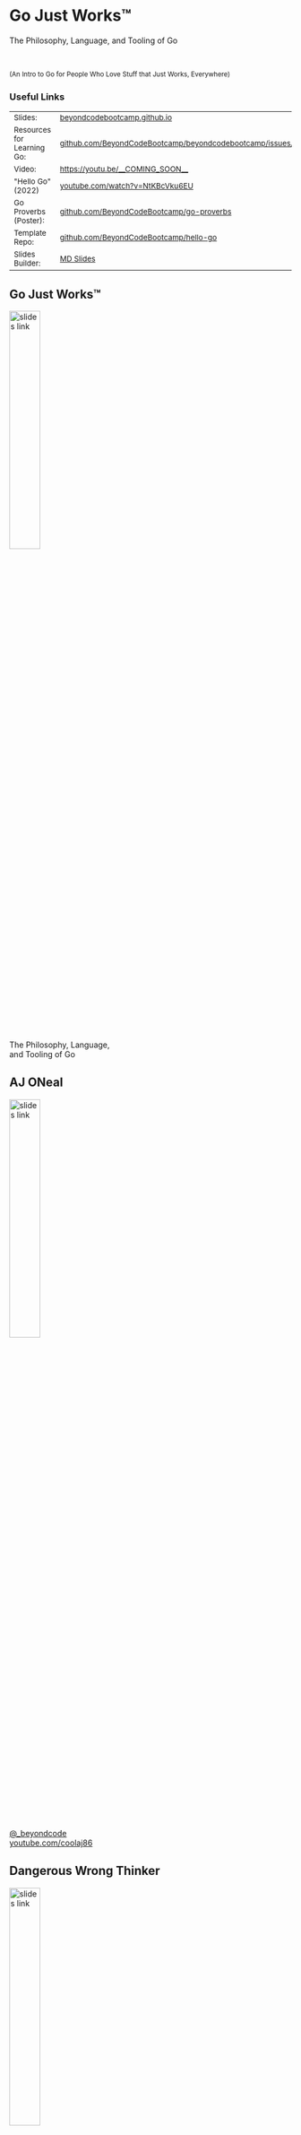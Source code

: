 [comment]: # "THEME = white"
[comment]: # "CODE_THEME = github"
[comment]: # "controls: false"
[comment]: # "keyboard: true"
[comment]: # "markdown: { smartypants: true }"
[comment]: # "hash: false"
[comment]: # "respondToHashChanges: false"

# Go Just Works™

The Philosophy, Language, and Tooling of Go

<!-- iframe width="560" height="315" src="https://www.youtube-nocookie.com/embed/NtKBcVku6EU?start=0" title="YouTube video player" frameborder="0" allow="accelerometer; autoplay; clipboard-write; encrypted-media; gyroscope; picture-in-picture" allowfullscreen --></iframe>

<br />

<small>(An Intro to Go for People Who Love Stuff that Just
Works, Everywhere)</small>

[comment]: # "!!!"

### Useful Links

<table>

<tr><td>
<small>Slides:</small></td><td><small>
<a href="https://beyondcodebootcamp.github.io/presos/go-just-works/">beyondcodebootcamp.github.io</a></small></td>
</tr>

<tr><td>
<small>Resources for Learning Go:</small></td><td><small>
<a href="https://github.com/BeyondCodeBootcamp/beyondcodebootcamp/issues/19">github.com/BeyondCodeBootcamp/beyondcodebootcamp/issues/19</a></small></td>
</tr>

<tr><td>
<small>Video:</small></td><td><small>
<a href="https://www.youtube.com/watch?v=__COMING_SOON__">https://youtu.be/__COMING_SOON__</a></small>
</td></tr>

<tr><td>
<small>"Hello Go" (2022)</small></td><td><small>
<a href="https://beyondcodebootcamp.github.io/presos/hello-go/">youtube.com/watch?v=NtKBcVku6EU</a></small>
</td></tr>

<tr><td>
<small>Go Proverbs (Poster):</small></td><td><small>
<a href="https://github.com/BeyondCodeBootcamp/go-proverbs/">github.com/BeyondCodeBootcamp/go-proverbs</a></small>
</td></tr>

<tr><td>
<small>Template Repo:</small></td><td><small>
<a href="https://github.com/BeyondCodeBootcamp/hello-go">github.com/BeyondCodeBootcamp/hello-go</a></small>
</td></tr>

<tr><td>
<small>Slides Builder:</small></td><td><small>
<a href="https://beyondcodebootcamp.github.io/presos/#quick-start-to-render">MD Slides</a></small>
</td></tr>

</table>

[comment]: # "!!!"

## Go Just Works™

<img title="QR Code for Go Just Works" alt="slides link" src="https://i.imgur.com/uCQJu4Y.png" width="33%">

The Philosophy, Language, <br /> and Tooling of Go

[comment]: # "!!!"

## AJ ONeal

<img title="QR Code for Go Just Works" alt="slides link" src="https://i.imgur.com/uCQJu4Y.png" width="33%">

[@\_beyondcode](https://twitter.com/@_beyondcode) <br>
[youtube.com/coolaj86](https://youtube.com/coolaj86)

[comment]: # "!!!"

## Dangerous Wrong Thinker

<img title="QR Code for Go Just Works" alt="slides link" src="https://i.imgur.com/uCQJu4Y.png" width="33%">

Equal Opportunity Offender <br> Technophobic Technologist
Extraordinairé

[comment]: # "!!!"

Useful? Entertaining?

👍 🔔 ➡️

[comment]: # "!!!"

## Part 1:

The Philosophy of Go

(is it for you?)

[comment]: # "!!!"

> Go is for web servers -
> [Rob Pike](https://www.infoq.com/presentations/Go-Google/)

[comment]: # "!!!"

- [Go Programming](https://www.youtube.com/watch?v=jgVhBThJdXc)
  (How to Think in Go) (2010)
- [Effective Go](https://go.dev/doc/effective_go) (55 pages)
- [Go at Google](https://www.infoq.com/presentations/Go-Google/)
  (2012)
- [The Go Proverbs](https://www.youtube.com/watch?v=PAAkCSZUG1c)
  (2015)
- [Simplicity is Complicated](https://www.youtube.com/watch?v=rFejpH_tAHM)
  (2015)
- [Towards Go 2](https://go.dev/blog/toward-go2) (2017)
- [Go with Versions](https://www.youtube.com/watch?v=F8nrpe0XWRg)
  (2018)
- [Practical Go](https://www.youtube.com/watch?v=gi7t6Pl9rxE)
  (2019)
- [Hello Go](https://beyondcodebootcamp.github.io/presos/hello-go/)
  (2022)
- [Go: What We Got Right & Wrong](https://www.youtube.com/watch?v=yE5Tpp2BSGw)
  (2023)
- [And more...](https://github.com/BeyondCodeBootcamp/beyondcodebootcamp/issues/19)

[comment]: # "!!!"

> A little copying is better than a little dependency.

[comment]: # "!!!"

> A language you can learn in a weekend.

[comment]: # "!!!"

### Small Language

25 Keywords & ~50 Built-ins

- https://go.dev/ref/spec#Keywords
- https://pkg.go.dev/builtin

[comment]: # "!!!"

### Big Standard Library

Batteries Included

- https://pkg.go.dev/std
- https://pkg.go.dev/golang.org/x

[comment]: # "!!!"

### No Stupid Questions

```sh
go fmt ./...
```

[comment]: # "!!!"

### No Clever Answers

<img title="Yoda: Unlearn" alt="You must unlearn what you have learned." src="https://i.imgur.com/r5tX8Dz.jpg" width="42%">

[comment]: # "!!!"

### Slow & Steady

> We did what we always do when there’s a problem without a
> clear solution: **_we waited_**.

<small>Russ Cox,
<a href="https://go.dev/blog/toward-go2">Toward Go 2</a>

[comment]: # "!!!"

> Waiting gives us more time to add **_experience and
> understanding_** of the problem and also more time to find
> a good solution.

[comment]: # "!!!"

<img title="Go Proverbs" alt="The 19 stanzas of the go proverbs by Rob Pike" src="https://github.com/BeyondCodeBootcamp/go-proverbs/raw/main/Go%20Proverbs%20(300dpi).png" width="90%">

[comment]: # "!!!"

#### Rob Pike's Reflections, 14 Years Later

<small>What We Got Right, What We Got Wrong (2023) -
<a href="https://www.youtube.com/watch?v=yE5Tpp2BSGw" target="_blank">youtube.com/watch?v=yE5Tpp2BSGw</a></small>

- Strong Standard Library
- Concurrency is First-Class
- Composition > Inheritance
- Packages that Minimize Dependency
- Fast Build & Testing
- Consistent Formatting
- Readability > Cleverness
- Compatibility Guarantee

<!--
- Community / No Factions or Language Subsets
-->

[comment]: # "!!!"

## Part 2:

The Language

[comment]: # "!!!"

- [A Tour of Go](https://go.dev/tour/welcome/1)
- [Effective Go](https://go.dev/doc/effective_go) (55 pages)
- [Go by Example](https://gobyexample.com/)
- [yourbasic.org/golang](https://yourbasic.org/golang)
- [Practical Go](https://www.youtube.com/watch?v=gi7t6Pl9rxE)
  (2019)
- [How I Write HTTP Web Services after 8 Years](https://www.youtube.com/watch?v=rWBSMsLG8po)
  (2019)

[comment]: # "!!!"

> If you're going to write a Python program, you wouldn't
> start with a C++ program and translate it line-by-line and
> expect to end up with a very well-written Python
> program. -
> [Russ Cox](https://youtube.com/watch?v=jgVhBThJdXc&t=66)

[comment]: # "!!!"

Throw away your CS degree.

[comment]: # "!!!"

- One way
- No inheritance
- No circular dependencies

[comment]: # "!!!"

<img title="Table of keywords, operators, & punctuation" alt="Table of keywords, operators, & punctuation" src="https://i.imgur.com/TNrY04k.png" width="80%">

[comment]: # "!!!"

### Static, Self-Contained Install

Friends don't let friends `apt-get`:

```sh
curl https://webi.sh/go | sh

source ~/.config/envman/PATH.env
```

```sh
~/.local/opt/go/bin  => ~/.local/opt/go-v1.22.1/
~/go/bin             => ~/.local/opt/go-bin-v1.22.1/
```

[comment]: # "!!!"

### Package

The Fundamental Unit

[comment]: # "!!!"

> Design the architecture, name the components, document the
> details.

[comment]: # "!!!"

It's about the _function_, not the _category_

```sh
go mod init 'github.com/acme/router'
```

```sh
go.mod
```

[comment]: # "!!!"

What you **won't** see

```sh
go mod init 'github.com/acme/arrayutils'
```

[comment]: # "!!!"

```go
import (
    "github.com/acme/foobar/config"
    awsconfig "github.com/aws/aws-sdk-go-v2/config"
    awsiot "github.com/aws/aws-sdk-go-v2/service/iot"
)
```

[comment]: # "!!!"

### Interface

The Fundamental Type

[comment]: # "!!!"

> The bigger the interface, the weaker the abstraction.

[comment]: # "!!!"

async / await

goroutines

[comment]: # "!!!"

- https://go.dev/doc/effective_go
  - https://go.dev/doc/effective_go#names

[comment]: # "!!!"

<table><tr>

<td><small>
1. Effective Go<br />
2. Install<br />
3. IDE Tooling<br />
4. eXtended Library<br />
4. <code>go mod</code><br />
5. <code>./hello/</code><br />
6. <code>./internal/</code><br />
7. <code>go generate</code><br />
9. <code>tools.go</code><br />
</small></td>

<td><small>
10. <code>./vendor/</code><br />
11. Modules (Plural)<br />
12. <code>./cmd/</code><br />
13. <code>godoc</code><br />
14. <code>version</code><br />
15. <code>embed</code><br />
16. <code>goreleaser</code><br />
17. <code>webi</code><br />
18. CGO w/ <code>zig</code><br />
</small></td>

</tr></table>

<!--
- install
- version (semver with git tags)
- embed (including files in the binary)
- tools/tools.go
- standard flags (version, help, etc)
- godoc
- goreleaser
- webi
- CGO with Zig
-->

[comment]: # "!!! data-auto-animate"

# 0. Why Go?

[comment]: # "!!! data-auto-animate"

- PREDICTABLE

[comment]: # "!!! data-auto-animate"

- PREDICTABLE
- REPRODUCIBLE

[comment]: # "!!! data-auto-animate"

- PREDICTABLE
- REPRODUCIBLE
- GUARANTEED

[comment]: # "!!! data-auto-animate"

- Learn it in a Weekend
- [Go Proverbs](https://go-proverbs.github.io/)
- Cross-platform to boot

[comment]: # "!!! data-auto-animate"

## 1. Hello (Effective) Go

[comment]: # "!!!"

- Go Proverbs
  - [Rob Pike's Talk](https://www.youtube.com/watch?v=PAAkCSZUG1c)
  - [Poster](https://github.com/BeyondCodeBootcamp/go-proverbs/)
    <br> <br>
- Effective Go
  - [go.dev/doc/effective_go](https://go.dev/doc/effective_go)
    <br> <br>
- [Creeds of Craftsmanship . com](https://creedsofcraftsmanship.com/)
  - [Simplicity is Complicated](https://www.youtube.com/watch?v=rFejpH_tAHM)
  - [Things in Go I Never Use](https://www.youtube.com/watch?v=5DVV36uqQ4E)

[comment]: # "!!!"

# 2. Hello Go

[comment]: # "!!!"

```go
package main

import "fmt"

func main() {
	fmt.Println("Hello, 世界")
}
```

```sh
go run ./hello.go
```

[comment]: # "!!!"

Go's JSON Download API

<https://golang.org/dl/?mode=json&include=all>

[comment]: # "!!!"

1. untar to `~/.local/opt`
2. symlink libs and bin
3. update `PATH`

[comment]: # "!!!"

Webi: [webinstall.dev/golang](https://webinstall.dev/golang)

```sh
# Linux, Mac
curl -sS https://webi.sh/golang | sh
source ~/.config/envman/PATH.env
```

```sh
# Windows
curl.exe https://webi.ms/golang | powershell
```

[comment]: # "!!!"

Update or Switch versions

```bash
webi golang@1.18
```

[comment]: # "!!!"

- 💪 Go Download API + Webi
- ⚠️ <https://golang.org/dl/> <!-- (`tar`, _not_ pkg) -->
- ❌ `brew`
- 😵‍💫 `apt`
- 🐳 `FROM scratch`

[comment]: # "!!!"

## 3. Hello IDE

(vim-go)

[comment]: # "!!!"

Vim or VSCode

[comment]: # "!!!"

```bash
webi vim-essentials vim-go
```

[comment]: # "!!!"

## 4. Hello Go X

- [golang.org/x](https://pkg.go.dev/golang.org/x)
- [golang.org/x/tools/cmd](https://pkg.go.dev/golang.org/x/tools/cmd)

[comment]: # "!!!"

<table>

<tr>
<th><small>Automatic Tooling<br>(IDE, toolchain)</small></th>
<th><small>Dev Utils<br>(<code>go generate</code>)</small></th>
<th><small>Libs<br>(special purpose)</small></th>
</tr>

<tr>
<td><small><code>gopls</code></small></td>
<td><small><code>stringer</code></small></td>
<td><small><code>golang.org/x/crypto</code></small></td>
</tr>

<tr>
<td><small><code>goimports</code></small></td>
<td><small><code>godoc *</code></small></td>
<td><small><code>golang.org/x/sys/windows</code></small></td>
</tr>

<tr>
<td><small><code>godoc</code> **</small></td>
<td><small><code>embed *</code></small></td>
<td><small><code>golang.org/x/text</code></small></td>
</tr>

[comment]: # "!!!"

## 5. Hello Module

[comment]: # "!!!"

```bash
go mod init github.com/example/foo
```

[comment]: # "!!!"

```bash
go mod tidy
```

[comment]: # "!!!"

Create project

```bash
mkdir -p ./myproject/
pushd ./myproject/
```

Init with (git-ish) URL

```bash
#go mod init <package-path>
go mod init github.com/example/foo
```

```txt
go: creating new go.mod: module github.com/example/foo
```

[comment]: # "!!!"

- url-ish
- git-ish

[comment]: # "!!!"

📌 Multi-Modules

[comment]: # "!!!"

## 6. Hello Project

(Anatomy)

[comment]: # "!!!"

```txt
hello/
├── .git/
├── .ignore
├── go.mod
├── go.lock
├── hello.go
└── cmd/
   └── hello/
```

[comment]: # "!!!"

```txt
hello/
├── .git/
├── .ignore
├── go.mod
├── go.lock
├── hello.go
├── assets/
├── cmd/
│  └── hello/
├── internal/
├── migrations/
├── tools/
└── vendor/
   └── modules.txt
```

[comment]: # "!!!"

## 7. Hello `./internal/`

[comment]: # "!!!"

`./internal/` for non-exported peer packages

[comment]: # "!!! data-auto-animate"

- whole packages (not files)

[comment]: # "!!! data-auto-animate"

- whole packages (not files)
- experimental / unstable

[comment]: # "!!! data-auto-animate"

- whole packages (not files)
- experimental / unstable
- internal implementation details

[comment]: # "!!! data-auto-animate"

- whole packages (not files)
- experimental / unstable
- internal implementation details
- "private"

[comment]: # "!!! data-auto-animate"

## 8. Hello `go generate`

[comment]: # "!!! data-auto-animate"

`generate.go`:

```go
//go:generate stringer -type=Greeting
package hello
```

[comment]: # "!!! data-auto-animate"

❌ `Makefile`

[comment]: # "!!! data-auto-animate"

❌ `Makefile`

- ❌ Cross-platform

[comment]: # "!!! data-auto-animate"

❌ `Makefile`

- ❌ Cross-platform
- 🤮 gcc toolchain

[comment]: # "!!! data-auto-animate"

## 9. Hello `./tools/`

[comment]: # "!!!"

`./tools/tools.go`:

```go
//go:build tools

package tools

import (
    // for the 'stringer' command
    _ "golang.org/x/tools/cmd/stringer"
)
```

[comment]: # "!!!"

`generate.go`:

```go
//go:generate go run -mod=vendor golang.org/x/tools/cmd/stringer -type=Greeting
package hello
```

[comment]: # "!!!"

## 10. Hello `./vendor/`

[comment]: # "!!! data-auto-animate"

- PREDICTABLE

[comment]: # "!!! data-auto-animate"

- PREDICTABLE
- REPRODUCIBLE

[comment]: # "!!! data-auto-animate"

- PREDICTABLE
- REPRODUCIBLE
- GUARANTEED

[comment]: # "!!! data-auto-animate"

```bash [1-2]
go mod tidy
go mod vendor
```

[comment]: # "!!!"

```bash [1-2]
go generate -mod=vendor ./...
go build -mod=vendor ./...
```

[comment]: # "!!!"

```txt
-mod=vendor
```

[comment]: # "!!!"

`.ignore`:

```txt
vendor
```

[comment]: # "!!!"

## 11. Hello Module(s)

(Plural)

[comment]: # "!!!"

(limit dependency hell)

[comment]: # "!!!"

```txt
hello/
├── go.mod
├── go.lock
├── cmd/
│  └── hello/
│     ├── go.mod
│     └── go.lock
└── examples/
   ├── go.mod
   └── go.lock
```

[comment]: # "!!!"

- [Golang Migrate](https://github.com/golang-migrate/migrate)'s
  [go.mod](https://github.com/golang-migrate/migrate/blob/master/go.mod)

[comment]: # "!!!"

## 12. Hello `./cmd/`

[comment]: # "!!!"

```txt
hello/
└── cmd/
   ├── hello/
   │  ├── main.go
   │  └── world.go
   └── goodbye/
      └── main.go
```

[comment]: # "!!!"

```go
package main

import (
	"fmt"
)

func main() {
	fmt.Println("Hello, World!")
}
```

[comment]: # "!!!"

```bash
go build -mod=vendor -o hello ./cmd/hello/

go build -mod=vendor -o goodbye ./cmd/goodbye/
```

[comment]: # "!!!"

Q&A

[comment]: # "!!!"

Thanks.

[comment]: # "!!!"

Like, Sub, & Follow

<small>(if you wannu)</small>

[comment]: # "!!!"

FIN
